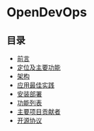 # OpenDevOps

## 目录

- [前言]()
- [定位及主要功能]()
- [架构]()
- [应用最佳实践]()
- [安装部署]()
- [功能列表]()
- [主要项目贡献者](https://github.com/inspursoft/DevOps/graphs/contributors)
- [开源协议](LICENSE)

